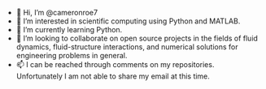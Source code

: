 - 👋 Hi, I’m @cameronroe7
- 👀 I’m interested in scientific computing using Python and MATLAB.
- 🌱 I’m currently learning Python.
- 💞️ I’m looking to collaborate on open source projects in the fields of fluid dynamics, fluid-structure interactions, and numerical solutions for engineering problems in general.
- 📫 I can be reached through comments on my repositories. Unfortunately I am not able to share my email at this time.

<!---
cameronroe7/cameronroe7 is a ✨ special ✨ repository because its `README.md` (this file) appears on your GitHub profile.
You can click the Preview link to take a look at your changes.
--->

